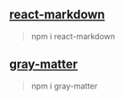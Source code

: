 ## [react-markdown](https://github.com/remarkjs/react-markdown#readme)

> npm i react-markdown

## [gray-matter](https://github.com/jonschlinkert/gray-matter)

> npm i gray-matter
